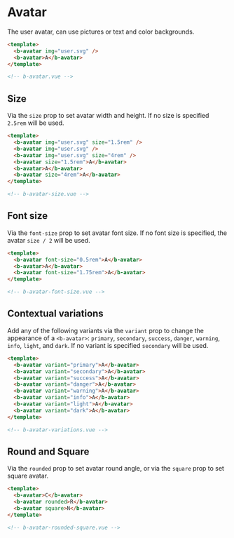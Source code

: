 # Avatar

The user avatar, can use pictures or text and color backgrounds.

```html
<template>
  <b-avatar img="user.svg" />
  <b-avatar>A</b-avatar>
</template>

<!-- b-avatar.vue -->
```

## Size

Via the `size` prop to set avatar width and height. If no size is specified `2.5rem` will be used.

```html
<template>
  <b-avatar img="user.svg" size="1.5rem" />
  <b-avatar img="user.svg" />
  <b-avatar img="user.svg" size="4rem" />
  <b-avatar size="1.5rem">A</b-avatar>
  <b-avatar>A</b-avatar>
  <b-avatar size="4rem">A</b-avatar>
</template>

<!-- b-avatar-size.vue -->
```

## Font size

Via the `font-size` prop to set avatar font size. If no font size is specified, the avatar
`size / 2` will be used.

```html
<template>
  <b-avatar font-size="0.5rem">A</b-avatar>
  <b-avatar>A</b-avatar>
  <b-avatar font-size="1.75rem">A</b-avatar>
</template>

<!-- b-avatar-font-size.vue -->
```

## Contextual variations

Add any of the following variants via the `variant` prop to change the appearance of a `<b-avatar>`:
`primary`, `secondary`, `success`, `danger`, `warning`, `info`, `light`, and `dark`. If no variant
is specified `secondary` will be used.

```html
<template>
  <b-avatar variant="primary">A</b-avatar>
  <b-avatar variant="secondary">A</b-avatar>
  <b-avatar variant="success">A</b-avatar>
  <b-avatar variant="danger">A</b-avatar>
  <b-avatar variant="warning">A</b-avatar>
  <b-avatar variant="info">A</b-avatar>
  <b-avatar variant="light">A</b-avatar>
  <b-avatar variant="dark">A</b-avatar>
</template>

<!-- b-avatar-variations.vue -->
```

## Round and Square

Via the `rounded` prop to set avatar round angle, or via the `square` prop to set square avatar.

```html
<template>
  <b-avatar>C</b-avatar>
  <b-avatar rounded>R</b-avatar>
  <b-avatar square>N</b-avatar>
</template>

<!-- b-avatar-rounded-square.vue -->
```
